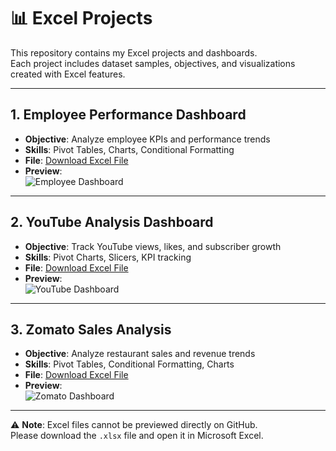 # 📊 Excel Projects

This repository contains my Excel projects and dashboards.  
Each project includes dataset samples, objectives, and visualizations created with Excel features.  

---

## 1. Employee Performance Dashboard
- **Objective**: Analyze employee KPIs and performance trends  
- **Skills**: Pivot Tables, Charts, Conditional Formatting  
- **File**: [Download Excel File](Employee%20performance.xlsx)  
- **Preview**:  
  ![Employee Dashboard](images/employee_dashboard.png)

---

## 2. YouTube Analysis Dashboard
- **Objective**: Track YouTube views, likes, and subscriber growth  
- **Skills**: Pivot Charts, Slicers, KPI tracking  
- **File**: [Download Excel File](Youtube%20analysis%20dashboard.xlsx)  
- **Preview**:  
  ![YouTube Dashboard](images/youtube_dashboard.png)

---

## 3. Zomato Sales Analysis
- **Objective**: Analyze restaurant sales and revenue trends  
- **Skills**: Pivot Tables, Conditional Formatting, Charts  
- **File**: [Download Excel File](Zomato-sales.xlsx)  
- **Preview**:  
  ![Zomato Dashboard](images/zomato_dashboard.png)

---

⚠️ **Note**: Excel files cannot be previewed directly on GitHub.  
Please download the `.xlsx` file and open it in Microsoft Excel.  
